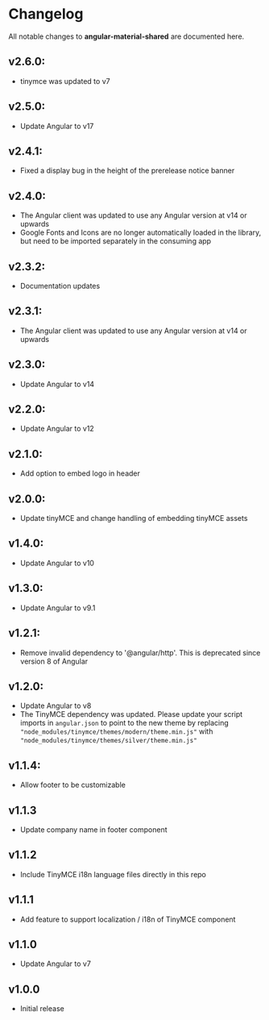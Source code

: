 # Changelog

All notable changes to **angular-material-shared** are documented here.

## v2.6.0:

- tinymce was updated to v7

## v2.5.0:

- Update Angular to v17

## v2.4.1:

- Fixed a display bug in the height of the prerelease notice banner

## v2.4.0:

- The Angular client was updated to use any Angular version at v14 or upwards
- Google Fonts and Icons are no longer automatically loaded in the library, but need to be imported separately in the consuming app

## v2.3.2:

- Documentation updates

## v2.3.1:

- The Angular client was updated to use any Angular version at v14 or upwards

## v2.3.0:

- Update Angular to v14

## v2.2.0:

- Update Angular to v12

## v2.1.0:

- Add option to embed logo in header

## v2.0.0:

- Update tinyMCE and change handling of embedding tinyMCE assets

## v1.4.0:

- Update Angular to v10

## v1.3.0:

- Update Angular to v9.1

## v1.2.1:

- Remove invalid dependency to '@angular/http'. This is deprecated since version 8 of Angular

## v1.2.0:

- Update Angular to v8
- The TinyMCE dependency was updated. Please update your script imports in `angular.json` to point to the new theme by replacing `"node_modules/tinymce/themes/modern/theme.min.js"` with `"node_modules/tinymce/themes/silver/theme.min.js"`

## v1.1.4:

- Allow footer to be customizable

## v1.1.3

- Update company name in footer component

## v1.1.2

- Include TinyMCE i18n language files directly in this repo

## v1.1.1

- Add feature to support localization / i18n of TinyMCE component

## v1.1.0

- Update Angular to v7

## v1.0.0

- Initial release
